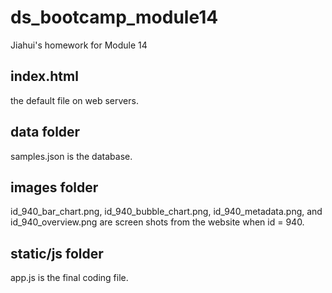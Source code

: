 # ds_bootcamp_module14
Jiahui's homework for Module 14

## index.html

the default file on web servers.

## data folder

samples.json is the database.

## images folder

id_940_bar_chart.png, id_940_bubble_chart.png, id_940_metadata.png, and id_940_overview.png are screen shots from the website when id = 940.

## static/js folder

app.js is the final coding file.

